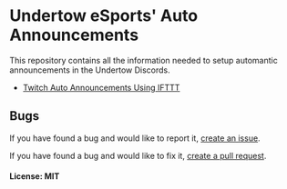 # Undertow eSports' Auto Announcements
This repository contains all the information needed to setup automantic announcements in the Undertow Discords.

* [Twitch Auto Announcements Using IFTTT](/twitch.md)

## Bugs
If you have found a bug and would like to report it, [create an issue](https://github.com/undertowesports/gamepad-viewer/issues).

If you have found a bug and would like to fix it, [create a pull request](https://github.com/undertowesports/gamepad-viewer/pulls).


#### License: MIT
